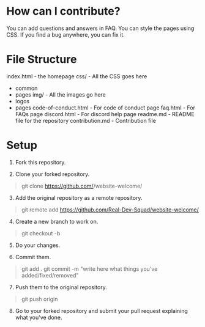 # How can I contribute?

You can add questions and answers in FAQ.
You can style the pages using CSS.
If you find a bug anywhere, you can fix it.

# File Structure

index.html - the homepage
css/ - All the CSS goes here
  - common
  - pages
img/ - All the images go here
  - logos
  - pages
code-of-conduct.html - For code of conduct page
faq.html - For FAQs page
discord.html - For discord help page
readme.md - README file for the repository
contribution.md - Contribution file

# Setup

1. Fork this repository.

2. Clone your forked repository.
> git clone https://github.com/<your-username>/website-welcome/

3. Add the original repository as a remote repository.
> git remote add https://github.com/Real-Dev-Squad/website-welcome/

4. Create a new branch to work on.
> git checkout -b <branch-name>

5. Do your changes.

6. Commit them.
> git add .
> git commit -m "write here what things you've added/fixed/removed"

7. Push them to the original repository.
> git push origin

8. Go to your forked repository and submit your pull request explaining what you've done.